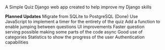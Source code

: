 A Simple Quiz Django web app created to help improve my Django skills

**Planned Updates**
Migrate from SQLite to PostgreSQL (Done)
Use JavaScript to implement a timer for the entirety of the quiz
Add a function to enable jumping between questions
UI improvements
Faster question serving possible making some parts of the code async
Good use of categories
Statistics to show the progress of the user
Authentication capabilities
